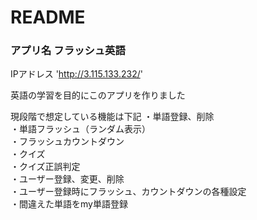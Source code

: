 # README

### アプリ名 フラッシュ英語

IPアドレス 'http://3.115.133.232/'

英語の学習を目的にこのアプリを作りました

現段階で想定している機能は下記
・単語登録、削除<br>
・単語フラッシュ（ランダム表示）<br>
・フラッシュカウントダウン<br>
・クイズ<br>
・クイズ正誤判定<br>
・ユーザー登録、変更、削除<br>
・ユーザー登録時にフラッシュ、カウントダウンの各種設定<br>
・間違えた単語をmy単語登録<br>



